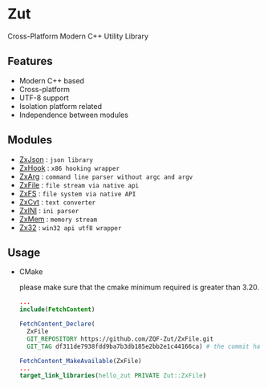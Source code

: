 # Zut
Cross-Platform Modern C++ Utility Library

## Features
- Modern C++ based
- Cross-platform
- UTF-8 support
- Isolation platform related
- Independence between modules

## Modules
- [ZxJson](https://github.com/ZQF-Zut/ZxJson) : `json library`
- [ZxHook](https://github.com/ZQF-Zut/ZxHook) : `x86 hooking wrapper`
- [ZxArg](https://github.com/ZQF-Zut/ZxArg) : `command line parser without argc and argv`
- [ZxFile](https://github.com/ZQF-Zut/ZxFile) : `file stream via native api`
- [ZxFS](https://github.com/ZQF-Zut/ZxFS) : `file system via native API`
- [ZxCvt](https://github.com/ZQF-Zut/ZxCvt) : `text converter`
- [ZxINI](https://github.com/ZQF-Zut/ZxINI) : `ini parser`
- [ZxMem](https://github.com/ZQF-Zut/ZxMem) : `memory stream`
- [Zx32](https://github.com/ZQF-Zut/Zx32) : `win32 api utf8 wrapper`

## Usage

- CMake

  please make sure that the cmake minimum required is greater than 3.20.
  ```cmake
  ...
  include(FetchContent)
  
  FetchContent_Declare(
    ZxFile
    GIT_REPOSITORY https://github.com/ZQF-Zut/ZxFile.git
    GIT_TAG df311de7938fdd9ba7b3db185e2bb2e1c44166ca) # the commit hash
  
  FetchContent_MakeAvailable(ZxFile)
  ...
  target_link_libraries(hello_zut PRIVATE Zut::ZxFile)
  ```
